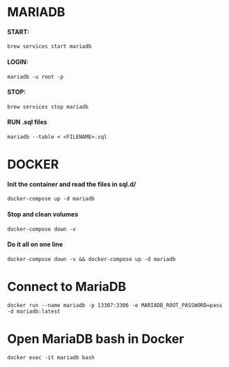 


# MARIADB
#### START:
```
brew services start mariadb
```

#### LOGIN:
```
mariadb -u root -p
```

#### STOP:
```
brew services stop mariadb
```
#### RUN .sql files
```
mariadb --table < <FILENAME>.sql
```

# DOCKER

#### Init the container and read the files in sql.d/
```
docker-compose up -d mariadb
```
#### Stop and clean volumes
```
docker-compose down -v
```
#### Do it all on one line
```
docker-compose down -v && docker-compose up -d mariadb
```
# Connect to MariaDB
```
docker run --name mariadb -p 13307:3306 -e MARIADB_ROOT_PASSWORD=pass -d mariadb:latest
```

 # Open MariaDB bash in Docker 

```
docker exec -it mariadb bash
```

